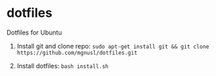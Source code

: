 # dotfiles

Dotfiles for Ubuntu

1. Install git and clone repo: 
`sudo apt-get install git && git clone https://github.com/mgnusl/dotfiles.git`

2. Install dotfiles: 
`bash install.sh`

